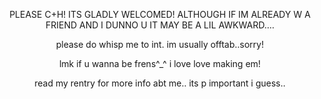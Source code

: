 <p align="center">PLEASE C+H! ITS GLADLY WELCOMED! ALTHOUGH IF IM ALREADY W A FRIEND AND I DUNNO U IT MAY BE A LIL AWKWARD....</p>

<p align="center">please do whisp me to int. im usually offtab..sorry!</p>

<p align="center">lmk if u wanna be frens^_^ i love love making em!</p>

<p align="center">read my rentry for more info abt me.. its p important i guess..</p>
